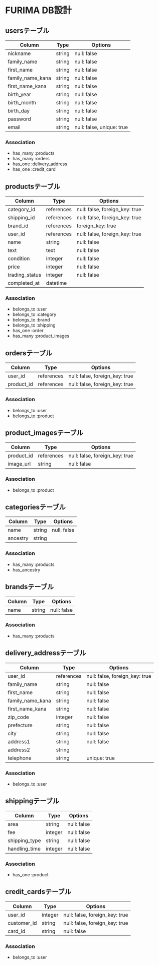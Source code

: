 # FURIMA DB設計

## usersテーブル
|Column|Type|Options|
|------|----|-------|
|nickname|string|null: false|
|family_name|string|null: false|
|first_name|string|null: false|
|family_name_kana|string|null: false|
|first_name_kana|string|null: false|
|birth_year|string|null: false|
|birth_month|string|null: false|
|birth_day|string|null: false|
|password|string|null: false|
|email|string|null: false, unique: true|
### Association
- has_many :products
- has_many :orders
- has_one :delivery_address
- has_one :credit_card

## productsテーブル
|Column|Type|Options|
|------|----|-------|
|category_id|references|null: false, foreign_key: true|
|shipping_id|references|null: false, foreign_key: true|
|brand_id|references|foreign_key: true|
|user_id|references|null: false, foreign_key: true|
|name|string|null: false|
|text|text|null: false|
|condition|integer|null: false|
|price|integer|null: false|
|trading_status|integer|null: false|
|completed_at|datetime||
### Association
- belongs_to :user
- belongs_to :category
- belongs_to :brand
- belongs_to :shipping
- has_one :order
- has_many :product_images

## ordersテーブル
|Column|Type|Options|
|------|----|-------|
|user_id|references|null: false, foreign_key: true|
|product_id|references|null: false, foreign_key: true|
### Association
- belongs_to :user
- belongs_to :product

## product_imagesテーブル
|Column|Type|Options|
|------|----|-------|
|product_id|references|null: false, foreign_key: true|
|image_url|string|null: false|
### Association
- belongs_to :product

## categoriesテーブル
|Column|Type|Options|
|------|----|-------|
|name|string|null: false|
|ancestry|string||
### Association
- has_many :products
- has_ancestry

## brandsテーブル
|Column|Type|Options|
|------|----|-------|
|name|string|null: false|
### Association
- has_many :products

## delivery_addressテーブル
|Column|Type|Options|
|------|----|-------|
|user_id|references|null: false, foreign_key: true|
|family_name|string|null: false|
|first_name|string|null: false|
|family_name_kana|string|null: false|
|first_name_kana|string|null: false|
|zip_code|integer|null: false|
|prefecture|string|null: false|
|city|string|null: false|
|address1|string|null: false|
|address2|string||
|telephone|string|unique: true|
### Association
- belongs_to :user

## shippingテーブル
|Column|Type|Options|
|------|----|-------|
|area|string|null: false|
|fee|integer|null: false|
|shipping_type|string|null: false|
|handling_time|integer|null: false|
### Association
- has_one :product

## credit_cardsテーブル
|Column|Type|Options|
|------|----|-------|
|user_id|integer|null: false, foreign_key: true|
|customer_id|string|null: false, foreign_key: true|
|card_id|string|null: false|
### Association
- belongs_to :user

